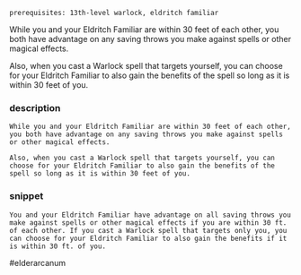 `prerequisites: 13th-level warlock, eldritch familiar`

While you and your Eldritch Familiar are within 30 feet of each other, you both have advantage on any saving throws you make against spells or other magical effects.

Also, when you cast a Warlock spell that targets yourself, you can choose for your Eldritch Familiar to also gain the benefits of the spell so long as it is within 30 feet of you.
### description
```
While you and your Eldritch Familiar are within 30 feet of each other, you both have advantage on any saving throws you make against spells or other magical effects.

Also, when you cast a Warlock spell that targets yourself, you can choose for your Eldritch Familiar to also gain the benefits of the spell so long as it is within 30 feet of you.
```

### snippet
```
You and your Eldritch Familiar have advantage on all saving throws you make against spells or other magical effects if you are within 30 ft. of each other. If you cast a Warlock spell that targets only you, you can choose for your Eldritch Familiar to also gain the benefits if it is within 30 ft. of you.
```

#elderarcanum
